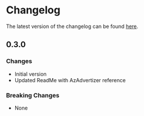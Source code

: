# Changelog

The latest version of the changelog can be found [here](https://github.com/Azure/bicep-registry-modules/blob/main/avm/res/network/ip-group/CHANGELOG.md).

## 0.3.0

### Changes

- Initial version
- Updated ReadMe with AzAdvertizer reference

### Breaking Changes

- None
